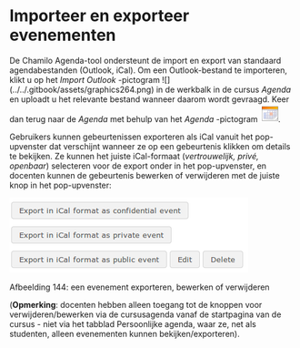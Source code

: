 # Importeer en exporteer evenementen

De Chamilo Agenda-tool ondersteunt de import en export van standaard agendabestanden \(Outlook, iCal\). Om een Outlook-bestand te importeren, klikt u op het _Import Outlook_ -pictogram ![] (../../.gitbook/assets/graphics264.png) in de werkbalk in de cursus _Agenda_ en uploadt u het relevante bestand wanneer daarom wordt gevraagd. Keer dan terug naar de _Agenda_ met behulp van het _Agenda_ -pictogram ![](../../.gitbook/assets/graphics267.png).

Gebruikers kunnen gebeurtenissen exporteren als iCal vanuit het pop-upvenster dat verschijnt wanneer ze op een gebeurtenis klikken om details te bekijken. Ze kunnen het juiste iCal-formaat \(_vertrouwelijk, privé, openbaar_\) selecteren voor de export onder in het pop-upvenster, en docenten kunnen de gebeurtenis bewerken of verwijderen met de juiste knop in het pop-upvenster:

![](../../.gitbook/assets/graphics270.png)

Afbeelding 144: een evenement exporteren, bewerken of verwijderen

\(**Opmerking**: docenten hebben alleen toegang tot de knoppen voor verwijderen/bewerken via de cursusagenda vanaf de startpagina van de cursus - niet via het tabblad Persoonlijke agenda, waar ze, net als studenten, alleen evenementen kunnen bekijken/exporteren\).


